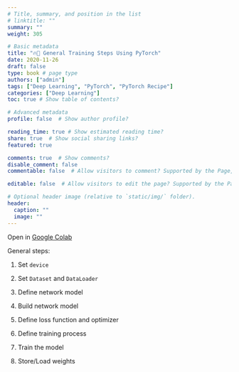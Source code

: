 ```yaml
---
# Title, summary, and position in the list
# linktitle: ""
summary: ""
weight: 305

# Basic metadata
title: "🔥🧾 General Training Steps Using PyTorch"
date: 2020-11-26
draft: false
type: book # page type
authors: ["admin"]
tags: ["Deep Learning", "PyTorch", "PyTorch Recipe"]
categories: ["Deep Learning"]
toc: true # Show table of contents?

# Advanced metadata
profile: false  # Show author profile?

reading_time: true # Show estimated reading time?
share: true  # Show social sharing links?
featured: true

comments: true  # Show comments?
disable_comment: false
commentable: false  # Allow visitors to comment? Supported by the Page, Post, and Docs content types.

editable: false  # Allow visitors to edit the page? Supported by the Page, Post, and Docs content types.

# Optional header image (relative to `static/img/` folder).
header:
  caption: ""
  image: ""
---
```


Open in [Google Colab](https://colab.research.google.com/drive/1OWujzsbTVMrSL-HhKy98abhbf4-y23SD?usp=sharing)

General steps:

1. Set `device`

2. Set `Dataset` and `DataLoader`

3. Define network model 

4. Build network model

5. Define loss function and optimizer 

6. Define training process

7. Train the model

8. Store/Load weights
